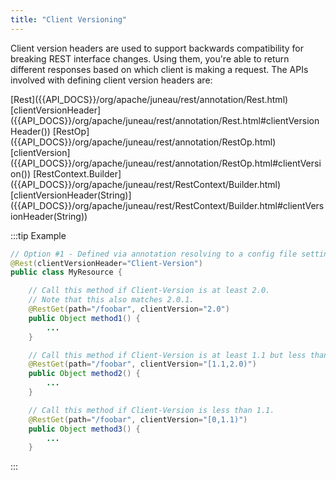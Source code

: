 ```yaml
---
title: "Client Versioning"
---
```


Client version headers are used to support backwards compatibility for breaking REST interface changes.
Using them, you're able to return different responses based on which client is making a request.
The APIs involved with defining client version headers are:

<tree>
<node-0><java-annotation>[Rest]({{API_DOCS}}/org/apache/juneau/rest/annotation/Rest.html)</java-annotation></node-0>
<node-1><java-method-annotation>[clientVersionHeader]({{API_DOCS}}/org/apache/juneau/rest/annotation/Rest.html#clientVersionHeader())</java-method-annotation></node-1>
<node-0><java-annotation>[RestOp]({{API_DOCS}}/org/apache/juneau/rest/annotation/RestOp.html)</java-annotation></node-0>
<node-1><java-method-annotation>[clientVersion]({{API_DOCS}}/org/apache/juneau/rest/annotation/RestOp.html#clientVersion())</java-method-annotation></node-1>
<node-0><java-class>[RestContext.Builder]({{API_DOCS}}/org/apache/juneau/rest/RestContext/Builder.html)</java-class></node-0>
<node-1><java-method-annotation>[clientVersionHeader(String)]({{API_DOCS}}/org/apache/juneau/rest/RestContext/Builder.html#clientVersionHeader(String))</java-method-annotation></node-1>
</tree>

:::tip Example
```java
// Option #1 - Defined via annotation resolving to a config file setting with default value.
@Rest(clientVersionHeader="Client-Version")
public class MyResource {

    // Call this method if Client-Version is at least 2.0.
    // Note that this also matches 2.0.1.
    @RestGet(path="/foobar", clientVersion="2.0")
    public Object method1() {
        ...
    }

    // Call this method if Client-Version is at least 1.1 but less than 2.0.
    @RestGet(path="/foobar", clientVersion="[1.1,2.0)")
    public Object method2() {
        ...
    }

    // Call this method if Client-Version is less than 1.1.
    @RestGet(path="/foobar", clientVersion="[0,1.1)")
    public Object method3() {
        ...
    }
```
:::